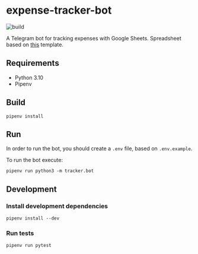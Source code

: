 # expense-tracker-bot
![build](https://github.com/adebrouvier/expense-tracker-bot/actions/workflows/build.yml/badge.svg)

A Telegram bot for tracking expenses with Google Sheets. Spreadsheet based on [this](https://docs.google.com/spreadsheets/d/1wo38fQVJNay8VoVySq4f3qyKe944MfoSOYDRIra1l-k/edit#gid=396764253) template.

## Requirements
* Python 3.10
* Pipenv

## Build
```
pipenv install
```

## Run
In order to run the bot, you should create a `.env` file, based on `.env.example`.

To run the bot execute:

```
pipenv run python3 -m tracker.bot
```

## Development
### Install development dependencies

```
pipenv install --dev
```

### Run tests

```
pipenv run pytest
```

